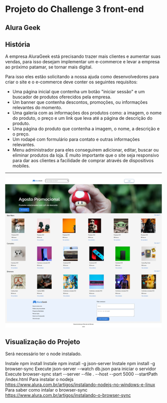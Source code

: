 
# Projeto do Challenge 3 front-end 
## Alura Geek

## História

A empresa AluraGeek está precisando trazer mais clientes e aumentar suas vendas, para isso desejam implementar um e-commerce e levar a empresa ao próximo patamar, se tornar mais digital.

Para isso eles estão solicitando a nossa ajuda como desenvolvedores para criar o site e o e-commerce deve conter os seguintes requisitos:
- Uma página inicial que contenha um botão "iniciar sessão" e um buscador de produtos oferecidos pela empresa.
- Um banner que contenha descontos, promoções, ou informações relevantes do momento.
- Uma galeria com as informações dos produtos como: a imagem, o nome do produto, o preço e um link que leva até a página de descrição do produto.
- Uma página do produto que contenha a imagem, o nome, a descrição e o preço.
- Um rodapé com formulário para contato e outras informações relevantes.
- Menu administrador para eles conseguirem adicionar, editar, buscar ou eliminar produtos da loja.
É muito importante que o site seja responsivo para dar aos clientes a facilidade de comprar através de dispositivos mobiles.


---

![Imagem do site AluraGeek](/assets/imageAluraGeek.jpeg)


## Visualização do Projeto


Será necessário ter o node instalado.

Instale npm install 
Instale npm install -g json-server
Instale npm install -g browser-sync
Execute json-server --watch db.json para iniciar o servidor
Execute browser-sync start --server --file . --host --port 5000 --startPath /index.html
Para instalar o nodejs <https://www.alura.com.br/artigos/instalando-nodejs-no-windows-e-linux>
Para saber como intalar o browser-sync <https://www.alura.com.br/artigos/instalando-o-browser-sync>





